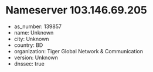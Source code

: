 # Nameserver 103.146.69.205

* as_number: 139857
* name: Unknown
* city: Unknown
* country: BD
* organization: Tiger Global Network & Communication
* version: Unknown
* dnssec: true
